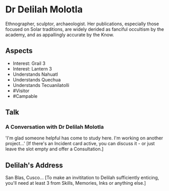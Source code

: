 # Dr Delilah Molotla
Ethnographer, sculptor, archaeologist. Her publications, especially those focused on Solar traditions, are widely derided as fanciful occultism by the academy, and as appallingly accurate by the Know. 
## Aspects
- Interest: Grail 3
- Interest: Lantern 3
- Understands Nahuatl
- Understands Quechua
- Understands Tecuanilatolli
- #Visitor
- #Campable
## Talk
### A Conversation with Dr Delilah Molotla
'I'm glad someone helpful has come to study here. I'm working on another project...'  \[If there's an Incident card active, you can discuss it - or just leave the slot empty and offer a Consultation.]
## Delilah's Address
San Blas, Cusco... \[To make an invititation to Delilah sufficiently enticing, you'll need at least 3 <sprite name=lantern> from Skills, Memories, Inks or anything else.]